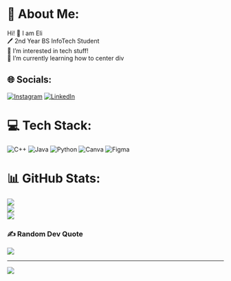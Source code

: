 # 💫 About Me:
Hi! 👋 I am Eli<br>🖊️ 2nd Year BS InfoTech Student<br>👀 I’m interested in tech stuff!<br>🌱 I’m currently learning how to center div<br>


## 🌐 Socials:
[![Instagram](https://img.shields.io/badge/Instagram-%23E4405F.svg?logo=Instagram&logoColor=white)](https://instagram.com/_elijiee) [![LinkedIn](https://img.shields.io/badge/LinkedIn-%230077B5.svg?logo=linkedin&logoColor=white)](https://www.linkedin.com/in/eliah-joseph-celino-73385227a?utm_source=share&utm_campaign=share_via&utm_content=profile&utm_medium=android_app) 

# 💻 Tech Stack:
![C++](https://img.shields.io/badge/c++-%2300599C.svg?style=for-the-badge&logo=c%2B%2B&logoColor=white) ![Java](https://img.shields.io/badge/java-%23ED8B00.svg?style=for-the-badge&logo=openjdk&logoColor=white) ![Python](https://img.shields.io/badge/python-3670A0?style=for-the-badge&logo=python&logoColor=ffdd54) ![Canva](https://img.shields.io/badge/Canva-%2300C4CC.svg?style=for-the-badge&logo=Canva&logoColor=white) ![Figma](https://img.shields.io/badge/figma-%23F24E1E.svg?style=for-the-badge&logo=figma&logoColor=white)
# 📊 GitHub Stats:
![](https://github-readme-stats.vercel.app/api?username=eLzjie&theme=dark&hide_border=false&include_all_commits=false&count_private=false)<br/>
![](https://github-readme-streak-stats.herokuapp.com/?user=eLzjie&theme=dark&hide_border=false)<br/>
![](https://github-readme-stats.vercel.app/api/top-langs/?username=eLzjie&theme=dark&hide_border=false&include_all_commits=false&count_private=false&layout=compact)

### ✍️ Random Dev Quote
![](https://quotes-github-readme.vercel.app/api?type=horizontal&theme=radical)

---
[![](https://visitcount.itsvg.in/api?id=eLzjie&icon=0&color=0)](https://visitcount.itsvg.in)

<!-- Proudly created with GPRM ( https://gprm.itsvg.in ) -->
